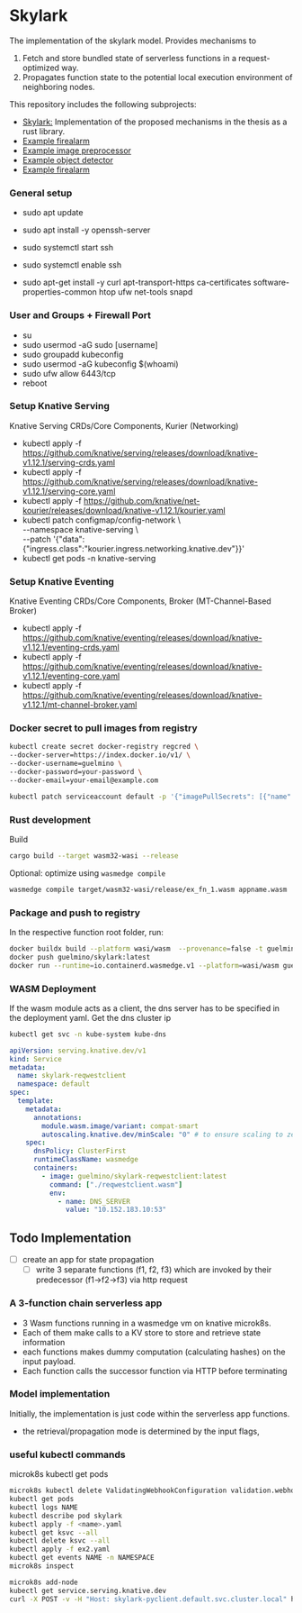 # Skylark
The implementation of the skylark model. Provides mechanisms to 
1. Fetch and store bundled state of serverless functions in a request-optimized way.
2. Propagates function state to the potential local execution environment of neighboring nodes.

This repository includes the following subprojects: 
- [Skylark:](skylark/README.md) Implementation of the proposed mechanisms in the thesis as a rust library.  
- [Example firealarm](ex_faas_app/ex_firealarm/README.md)
- [Example image preprocessor](ex_faas_app/ex_img_preprocessor/README.md)
- [Example object detector](ex_faas_app/ex_obj_detector/README.md)
- [Example firealarm](ex_faas_app/neighbors_service/README.md)

### General setup
* sudo apt update
* sudo apt install -y openssh-server
* sudo systemctl start ssh
* sudo systemctl enable ssh

* sudo apt-get install \-y curl apt-transport-https ca-certificates software-properties-common htop ufw net-tools snapd

### User and Groups \+ Firewall Port

* su
* sudo usermod \-aG sudo \[username\]
* sudo groupadd kubeconfig
* sudo usermod \-aG kubeconfig $(whoami)
* sudo ufw allow 6443/tcp
* reboot


### Setup Knative Serving
Knative Serving CRDs/Core Components, Kurier (Networking)
* kubectl apply \-f https://github.com/knative/serving/releases/download/knative-v1.12.1/serving-crds.yaml
* kubectl apply \-f https://github.com/knative/serving/releases/download/knative-v1.12.1/serving-core.yaml
* kubectl apply \-f https://github.com/knative/net-kourier/releases/download/knative-v1.12.1/kourier.yaml
* kubectl patch configmap/config-network \\  
  \--namespace knative-serving \\  
  \--patch '{"data":{"ingress.class":"kourier.ingress.networking.knative.dev"}}'
* kubectl get pods \-n knative-serving

### Setup Knative Eventing
Knative Eventing CRDs/Core Components, Broker (MT-Channel-Based Broker)
* kubectl apply -f https://github.com/knative/eventing/releases/download/knative-v1.12.1/eventing-crds.yaml
* kubectl apply -f https://github.com/knative/eventing/releases/download/knative-v1.12.1/eventing-core.yaml
* kubectl apply -f https://github.com/knative/eventing/releases/download/knative-v1.12.1/mt-channel-broker.yaml

### Docker secret to pull images from registry
```bash
kubectl create secret docker-registry regcred \
--docker-server=https://index.docker.io/v1/ \
--docker-username=guelmino \
--docker-password=your-password \
--docker-email=your-email@example.com

kubectl patch serviceaccount default -p '{"imagePullSecrets": [{"name": "regcred"}]}'
```
### Rust development
Build
```bash
cargo build --target wasm32-wasi --release
```
Optional: optimize using `wasmedge compile`
```bash
wasmedge compile target/wasm32-wasi/release/ex_fn_1.wasm appname.wasm
```

### Package and push to registry
In the respective function root folder, run:
``` bash
docker buildx build --platform wasi/wasm  --provenance=false -t guelmino/skylark:rsclient .
docker push guelmino/skylark:latest
docker run --runtime=io.containerd.wasmedge.v1 --platform=wasi/wasm guelmino/skylark:client
```
### WASM Deployment
If the wasm module acts as a client, the dns server has to be specified in the deployment yaml. Get the dns cluster ip
```bash
kubectl get svc -n kube-system kube-dns
```
```yaml
apiVersion: serving.knative.dev/v1
kind: Service
metadata:
  name: skylark-reqwestclient
  namespace: default
spec:
  template:
    metadata:
      annotations:
        module.wasm.image/variant: compat-smart
        autoscaling.knative.dev/minScale: "0" # to ensure scaling to zero
    spec:
      dnsPolicy: ClusterFirst
      runtimeClassName: wasmedge
      containers:
        - image: guelmino/skylark-reqwestclient:latest
          command: ["./reqwestclient.wasm"]
          env:
            - name: DNS_SERVER
              value: "10.152.183.10:53"
```

## Todo Implementation
- [ ] create an app for state propagation
  - [ ] write 3 separate functions (f1, f2, f3) which are invoked by their predecessor (f1->f2->f3) via http request
### A 3-function chain serverless app
- 3 Wasm functions running in a wasmedge vm on knative microk8s. 
- Each of them make calls to a KV store to store and retrieve state information
- each functions makes dummy computation (calculating hashes) on the input payload.
- Each function calls the successor function via HTTP before terminating

### Model implementation
Initially, the implementation is just code within the serverless app functions.
- the retrieval/propagation mode is determined by the input flags, 

### useful kubectl commands
microk8s kubectl get pods
``` bash
microk8s kubectl delete ValidatingWebhookConfiguration validation.webhook.serving.knative.dev
kubectl get pods
kubectl logs NAME
kubectl describe pod skylark
kubectl apply -f <name>.yaml
kubectl get ksvc --all
kubectl delete ksvc --all
kubectl apply -f ex2.yaml
kubectl get events NAME -n NAMESPACE
microk8s inspect

microk8s add-node
kubectl get service.serving.knative.dev
curl -X POST -v -H "Host: skylark-pyclient.default.svc.cluster.local" http://10.152.183.152
```